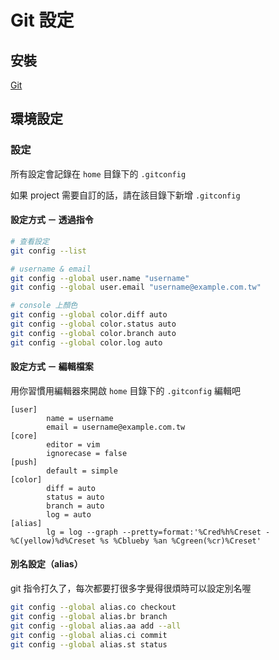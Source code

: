 # Git 設定

## 安裝

[Git](https://git-scm.com/)

## 環境設定

### 設定

所有設定會記錄在 `home` 目錄下的 `.gitconfig`

如果 project 需要自訂的話，請在該目錄下新增 `.gitconfig`

#### 設定方式 － 透過指令

```bash
# 查看設定
git config --list

# username & email
git config --global user.name "username"
git config --global user.email "username@example.com.tw"

# console 上顏色
git config --global color.diff auto
git config --global color.status auto
git config --global color.branch auto
git config --global color.log auto
```

#### 設定方式 － 編輯檔案

用你習慣用編輯器來開啟 `home` 目錄下的 `.gitconfig` 編輯吧

```text
[user]
        name = username
        email = username@example.com.tw
[core]
        editor = vim
        ignorecase = false
[push]
        default = simple
[color]
        diff = auto
        status = auto
        branch = auto
        log = auto
[alias]
        lg = log --graph --pretty=format:'%Cred%h%Creset -%C(yellow)%d%Creset %s %Cblueby %an %Cgreen(%cr)%Creset'
```

#### 別名設定（alias）

git 指令打久了，每次都要打很多字覺得很煩時可以設定別名喔

```bash
git config --global alias.co checkout
git config --global alias.br branch
git config --global alias.aa add --all
git config --global alias.ci commit
git config --global alias.st status
```


